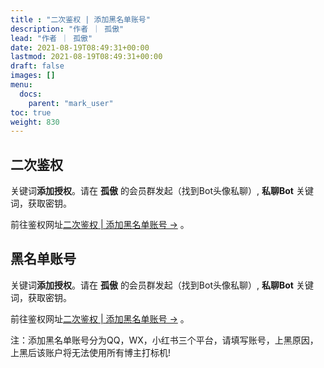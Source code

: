 ```yaml
---
title : "二次鉴权 | 添加黑名单账号"
description: "作者 ｜ 孤傲"
lead: "作者 ｜ 孤傲"
date: 2021-08-19T08:49:31+00:00
lastmod: 2021-08-19T08:49:31+00:00
draft: false 
images: []
menu:
  docs:
    parent: "mark_user"
toc: true
weight: 830
---
```


## 二次鉴权

关键词**添加授权**。请在 **孤傲** 的会员群发起（找到Bot头像私聊）, **私聊Bot** 关键词，获取密钥。

前往鉴权网址[二次鉴权 | 添加黑名单账号 →](https://skin-api-sq.gushao.club/Authentication/) 。

## 黑名单账号

关键词**添加授权**。请在 **孤傲** 的会员群发起（找到Bot头像私聊）, **私聊Bot** 关键词，获取密钥。

前往鉴权网址[二次鉴权 | 添加黑名单账号 →](https://skin-api-sq.gushao.club/Authentication/) 。

注：添加黑名单账号分为QQ，WX，小红书三个平台，请填写账号，上黑原因，上黑后该账户将无法使用所有博主打标机!
